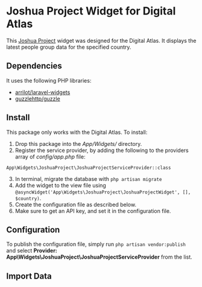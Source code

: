 # Joshua Project Widget for Digital Atlas

This [Joshua Project](https://joshuaproject.net/) widget was designed for the Digital Atlas.  It displays the latest people group data for the specified country.

## Dependencies

It uses the following PHP libraries:

- [arrilot/laravel-widgets](https://github.com/arrilot/laravel-widgets)
- [guzzlehttp/guzzle](http://docs.guzzlephp.org/en/stable/)

## Install

This package only works with the Digital Atlas.  To install:

1. Drop this package into the *App/Widgets/* directory.
2. Register the service provider, by adding the following to the providers array of *config/app.php* file:
```
App\Widgets\JoshuaProject\JoshuaProjectServiceProvider::class
```
3. In terminal, migrate the database with `php artisan migrate`
4. Add the widget to the view file using `@asyncWidget('App\Widgets\JoshuaProject\JoshuaProjectWidget', [], $country)`.
5. Create the configuration file as described below.
6. Make sure to get an API key, and set it in the configuration file.

## Configuration

To publish the configuration file, simply run `php artisan vendor:publish` and select **Provider: App\Widgets\JoshuaProject\JoshuaProjectServiceProvider** from the list.

## Import Data
